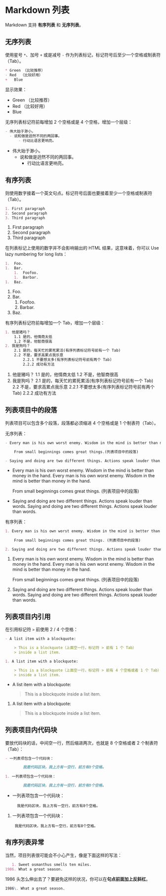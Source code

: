 # Markdown 列表

Markdown 支持 **有序列表** 和 **无序列表**。<br>

## 无序列表

使用星号 `*`、加号 `+` 或是减号 `-` 作为列表标记，标记符号后至少一个空格或制表符（Tab）。

```markdown
* Green （比较推荐）
- Red  （比较好用）
+   Blue
```

显示效果：

- Green （比较推荐）
- Red  （比较好用）
- Blue

无序列表标记符前每增加 2 个空格或是 4 个空格，增加一个层级：

```markdown
- 伟大始于渺小。
  - 说和做是迥然不同的两回事。
      - 行动比语言更响亮。
```

- 伟大始于渺小。
    - 说和做是迥然不同的两回事。
        - 行动比语言更响亮。

## 有序列表

则使用数字接着一个英文句点。标记符号后面也要接着至少一个空格或制表符（Tab）。

```markdown
1. First paragraph
2. Second paragraph
3. Third paragraph
```

1. First paragraph
2. Second paragraph
3. Third paragraph

在列表标记上使用的数字并不会影响输出的 HTML 结果，这意味着，你可以 Use lazy numbering for long lists：

```markdown
1.  Foo.
1.  Bar.
    1.  Foofoo.
    1.  Barbar.
1.  Baz.
```

1. Foo.
1. Bar.
    1. Foofoo.
    1. Barbar.
1. Baz.

有序列表标记符前每增加一个 Tab，增加一个层级：

```markdown
1. 他是猪吗？
    1.1 是的，他情商太低
    1.2 不是，他智商很高
2. 我是狗吗？
    2.1 是的，每天忙的累死累活(有序列表标记符号前有一个 Tab)
    2.2 不是，要求高累点我乐意
        2.2.1 不要想太多(有序列表标记符号前有两个 Tab)
        2.2.2 成功有方法
```

1. 他是猪吗？
    1.1 是的，他情商太低
    1.2 不是，他智商很高
2. 我是狗吗？
    2.1 是的，每天忙的累死累活(有序列表标记符号前有一个 Tab)
    2.2 不是，要求高累点我乐意
        2.2.1 不要想太多(有序列表标记符号前有两个 Tab)
        2.2.2 成功有方法

## 列表项目中的段落

列表项目可以包含多个段落，段落都必须缩进 4 个空格或是 1 个制表符（Tab）。

无序列表：

```markdown
- Every man is his own worst enemy. Wisdom in the mind is better than money in the hand. Every man is his own worst enemy. Wisdom in the mind is better than money in the hand.
    
    From small beginnings comes great things.(列表项目中的段落)

- Saying and doing are two different things. Actions speak louder than words. Saying and doing are two different things. Actions speak louder than words. 
```

- Every man is his own worst enemy. Wisdom in the mind is better than money in the hand. Every man is his own worst enemy. Wisdom in the mind is better than money in the hand.
  
    From small beginnings comes great things. (列表项目中的段落)

- Saying and doing are two different things. Actions speak louder than words. Saying and doing are two different things. Actions speak louder than words.

有序列表：

```markdown
1. Every man is his own worst enemy. Wisdom in the mind is better than money in the hand. Every man is his own worst enemy. Wisdom in the mind is better than money in the hand.
    
    From small beginnings comes great things. (列表项目中的段落)

2. Saying and doing are two different things. Actions speak louder than words. Saying and doing are two different things. Actions speak louder than words. 
```

1. Every man is his own worst enemy. Wisdom in the mind is better than money in the hand. Every man is his own worst enemy. Wisdom in the mind is better than money in the hand.

    From small beginnings comes great things. (列表项目中的段落)

2. Saying and doing are two different things. Actions speak louder than words. Saying and doing are two different things. Actions speak louder than words.

## 列表项目内引用

在引用标记符 `>` 前使用 2 / 4 个空格：

```markdown
- A list item with a blockquote:

    > This is a blockquote（上面空一行，标记符 > 前有 1 个 Tab）
    > inside a list item.

1. A list item with a blockquote:

    > This is a blockquote（上面空一行，标记符 > 前有 4 个空格或者 1 个 Tab）
    > inside a list item.
```

- A list item with a blockquote:

    > This is a blockquote
    > inside a list item.

1. A list item with a blockquote:

    > This is a blockquote
    > inside a list item.

## 列表项目内代码块

要放代码块的话，中间空一行，然后缩进两次，也就是 8 个空格或者 2 个制表符（Tab）：

```markdown
- 一列表项包含一个代码块：

        我是代码区块，我上方有一空行，前方有8个空格。
        
1. 一列表项包含一个代码块：

        我是代码区块，我上方有一空行，前方有8个空格。
```

- 一列表项包含一个代码块：

        我是代码区块，我上方有一空行，前方有8个空格。

1. 一列表项包含一个代码块：

        我是代码区块，我上方有一空行，前方有8个空格。

## 有序列表异常

当然，项目列表很可能会不小心产生，像是下面这样的写法：

```markdown
   1. Sweet osmanthus smells ten miles.
1986. What a great season.
```

1986 头怎么伸出去了？要避免这样的状况，你可以在**句点前面加上反斜杠**。

```markdown
1986\. What a great season.
```
